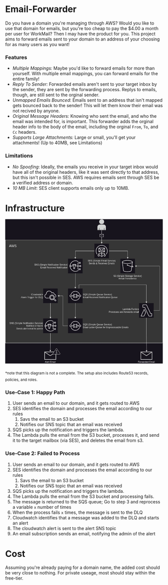 # Email-Forwarder
Do you have a domain you're managing through AWS? Would you like to use that domain for emails, but you're too cheap to pay the $4.00 a month per user for WorkMail? Then I may have the product for you. This project aims to forward emails sent to your domain to an address of your choosing for as many users as you want!

### Features
 * *Multiple Mappings:* Maybe you'd like to forward emails for more than yourself. With multiple email mappings, you can forward emails for the entire family!
 * *Reply To Sender:* Forwarded emails aren't sent to your target inbox by the sender, they are sent by the forwarding process. Replys to emails, though, are still sent to the orginal sender.
 * *Unmapped Emails Bounced*: Emails sent to an address that isn't mapped gets bounced back to the sender! This will let them know their email was not recived by anyone.
 * *Original Message Headers:* Knowing who sent the email, and who the email was intended for, is important. This forwarder adds the orginal header info to the body of the email, including the orginal `From`, `To`, and `Cc` headers.
 * *Supports Large Attachments:* Large or small, you'll get your attachments! (Up to 40MB, see Limitations)

### Limitations
  * *No Spoofing*: Ideally, the emails you receive in your target inbox would have all of the original headers, like it was sent directly to that address, but this isn't possible in SES. AWS requires emails sent through SES be a verified address or domain.
  * *10 MB Limit*: SES client supports emails only up to 10MB.

# Infrastructure
![Infrastructure Diagram](documents/infrastructure.jpeg)

<sub>*note that this diagram is not a complete. The setup also includes Route53 records, policies, and roles.</sub>

### Use-Case 1: Happy Path
 1. User sends an email to our domain, and it gets routed to AWS
 2. SES identifies the domain and processes the email according to our rules
    1. Savs the email to an S3 bucket
    2. Notifies our SNS topic that an email was received
 3. SQS picks up the notification and triggers the lambda.
 4. The Lambda pulls the email from the S3 bucket, processes it, and send it to the target mailbox (via SES), and deletes the email from s3.

### Use-Case 2: Failed to Process
 1. User sends an email to our domain, and it gets routed to AWS
 2. SES identifies the domain and processes the email according to our rules
    1. Savs the email to an S3 bucket
    2. Notifies our SNS topic that an email was received
 3. SQS picks up the notification and triggers the lambda.
 4. The Lambda pulls the email from the S3 bucket and processing fails.
 5. The message is returned to the SQS queue; Go to step 3 and reprocess a variable `x` number of times
 6. When the process fails `x` times, the message is sent to the DLQ
 7. Cloudwatch identifies that a message was added to the DLQ and starts an alert
 8. The cloudwatch alert is sent to the alert SNS topic
 9. An email subscription sends an email, notifying the admin of the alert

# Cost
Assuming you're already paying for a domain name, the added cost should be very close to nothing. For private useage, most should stay within the free-tier.
